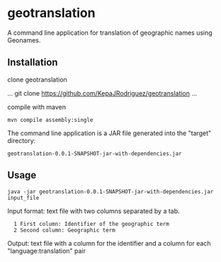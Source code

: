 geotranslation
==============

A command line application for translation of geographic names using Geonames.


Installation
------------

clone geotranslation

...
git clone https://github.com/KepaJRodriguez/geotranslation
...

compile with maven


	mvn compile assembly:single


The command line application is a JAR file generated into the "target" directory:

    geotranslation-0.0.1-SNAPSHOT-jar-with-dependencies.jar


Usage
-----

	java -jar geotranslation-0.0.1-SNAPSHOT-jar-with-dependencies.jar input_file


Input format: text file with two columns separated by a tab.

      1 First column: Identifier of the geographic term
      2 Second column: Geographic term

Output: text file with a column for the identifier and a column for each "language:translation" pair

 
